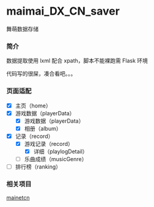 # maimai_DX_CN_saver
舞萌数据存储

### 简介
数据提取使用 lxml 配合 xpath，脚本不能裸跑需 Flask 环境

代码写的很屎，凑合看吧。。。

### 页面适配
- [x] 主页（home）
- [x] 游戏数据（playerData）
  - [x] 游戏数据（playerData）
  - [x] 相册（album）
- [x] 记录（record）
  - [x] 游戏记录（record）
    - [x] 详细（playlogDetail）
  - [ ] 乐曲成绩（musicGenre）
- [ ] 排行榜（ranking）

### 相关项目
[mainetcn](https://github.com/Astrian/mainetcn)
